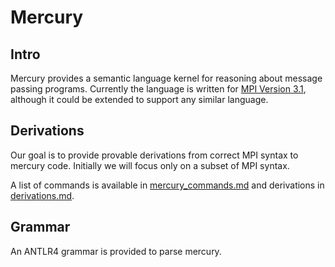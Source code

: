 # Mercury
## Intro
Mercury provides a semantic language kernel for reasoning about message passing programs. Currently the language is written for [MPI Version 3.1](http://www.mpi-forum.org/docs/mpi-3.1/mpi31-report.pdf), although it could be extended to support any similar language.

## Derivations
Our goal is to provide provable derivations from correct MPI syntax to mercury code. Initially we will focus only on a subset of MPI syntax.

A list of commands is available in [mercury_commands.md](docs/mercury_commands.md) and derivations in [derivations.md](docs/derivations.md).

## Grammar
An ANTLR4 grammar is provided to parse mercury.
